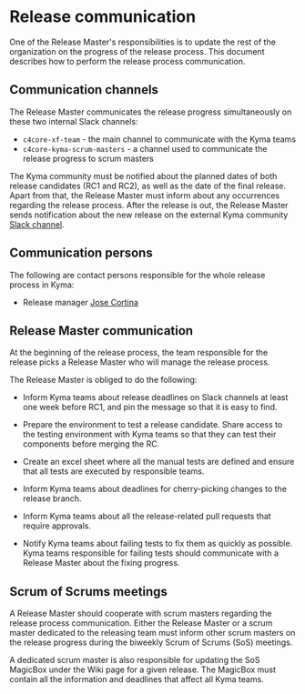 # Release communication

One of the Release Master's responsibilities is to update the rest of the organization on the progress of the release process. This document describes how to perform the release process communication.

## Communication channels

The Release Master communicates the release progress simultaneously on these two internal Slack channels: 

- `c4core-xf-team` - the main channel to communicate with the Kyma teams
- `c4core-kyma-scrum-masters` - a channel used to communicate the release progress to scrum masters

The Kyma community must be notified about the planned dates of both release candidates (RC1 and RC2), as well as the date of the final release. Apart from that, the Release Master must inform about any occurrences regarding the release process. After the release is out, the Release Master sends notification about the new release on the external Kyma community [Slack channel](https://kyma-community.slack.com/messages/CBLBESMST/convo/CBLBESMST-1561563669.058300/).

## Communication persons

The following are contact persons responsible for the whole release process in Kyma:

- Release manager [Jose Cortina](https://github.com/jose-cortina)

## Release Master communication

At the beginning of the release process, the team responsible for the release picks a Release Master who will manage the release process. 

The Release Master is obliged to do the following:

- Inform Kyma teams about release deadlines on Slack channels at least one week before RC1, and pin the message so that it is easy to find. 

- Prepare the environment to test a release candidate. Share access to the testing environment with Kyma teams so that they can test their components before merging the RC.

- Create an excel sheet where all the manual tests are defined and ensure that all tests are executed by responsible teams.

- Inform Kyma teams about deadlines for cherry-picking changes to the release branch.

- Inform Kyma teams about all the release-related pull requests that require approvals.

- Notify Kyma teams about failing tests to fix them as quickly as possible. Kyma teams responsible for failing tests should communicate with a Release Master about the fixing progress.

## Scrum of Scrums meetings

A Release Master should cooperate with scrum masters regarding the release process communication. Either the Release Master or a scrum master dedicated to the releasing team must inform other scrum masters on the release progress during the biweekly Scrum of Scrums (SoS) meetings.

A dedicated scrum master is also responsible for updating the SoS MagicBox under the Wiki page for a given release. The MagicBox must contain all the information and deadlines that affect all Kyma teams.
